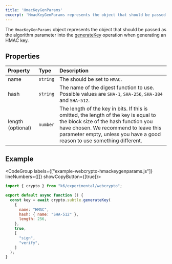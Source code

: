 ```yaml
---
title: 'HmacKeyGenParams'
excerpt: 'HmacKeyGenParams represents the object that should be passed as the algorithm parameter into the generateKey operation, when generating an HMAC key.'
---
```


The `HmacKeyGenParams` object represents the object that should be passed as the algorithm parameter into the [generateKey](/javascript-api/k6-experimental/webcrypto/subtlecrypto/generatekey) operation when generating an HMAC key.

## Properties

| Property          | Type     | Description                                                                                                                                                                                                                                     |
| :---------------- | :------- | :---------------------------------------------------------------------------------------------------------------------------------------------------------------------------------------------------------------------------------------------- |
| name              | `string` | The should be set to `HMAC`.                                                                                                                                                                                                                    |
| hash              | `string` | The name of the digest function to use. Possible values are `SHA-1`, `SHA-256`, `SHA-384` and `SHA-512`.                                                                                                                                        |
| length (optional) | `number` | The length of the key in bits. If this is omitted, the length of the key is equal to the block size of the hash function you have chosen. We recommend to leave this parameter empty, unless you have a good reason to use something different. |

## Example

<CodeGroup labels={["example-webcrypto-hmackeygenparams.js"]} lineNumbers={[]} showCopyButton={[true]}>

```javascript
import { crypto } from "k6/experimental/webcrypto";

export default async function () {
  const key = await crypto.subtle.generateKey(
    {
      name: "HMAC",
      hash: { name: "SHA-512" },
      length: 256,
    },
    true,
    [
      "sign",
      "verify",
    ]
  );
}
```

</CodeGroup>